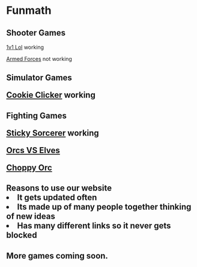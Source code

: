 

# Funmath

<p><h2>Shooter Games</h2></p>

  [1v1 Lol](https://games.imc.re/ngs/1v1lol/) working 

 [Armed Forces](https://anchorxandthe.world/games/armedforces) not working 
 <h2>Simulator Games 

[Cookie Clicker](https://jetyuh.github.io/cookie-clicker/) working

<h2>Fighting Games 

[Sticky Sorcerer](https://jetyehsunblocked.codehs.me/games/sticky-sorcerer.html) working

[Orcs VS Elves](https://jetyehsunblocked.codehs.me/games/orcs-vs-elves.html)


[Choppy Orc](https://jetyehsunblocked.codehs.me/games/choppy-orc.html)


 <h2>Reasons to use our website

 <li> It gets updated often
 <li>Its made up of many people together thinking of new ideas
 <li>Has many different links so it never gets blocked
<h4>More games coming soon. 





